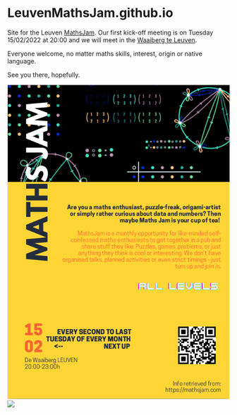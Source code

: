 # LeuvenMathsJam.github.io
Site for the Leuven [MathsJam](https://mathsjam.com). Our first kick-off meeting is on Tuesday 15/02/2022 at 20:00 and we will meet in the [Waaiberg te Leuven](https://www.openstreetmap.org/search?whereami=1&query=50.86993%2C4.69537#map=19/50.86993/4.69537).

Everyone welcome, no matter maths skills, interest, origin or native language.

See you there, hopefully.

![](/mathsjams-poster1.png)
![](https://www.mathsjam.com/assets/images/papy.svg)
